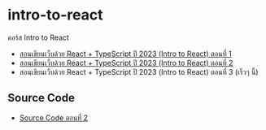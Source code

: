 # intro-to-react

คอร์ส Intro to React

- [สอนเขียนเว็บด้วย React + TypeScript ปี 2023 (Intro to React) ตอนที่ 1](https://devahoy.com/intro-to-react-part-1/)
- [สอนเขียนเว็บด้วย React + TypeScript ปี 2023 (Intro to React) ตอนที่ 2](https://devahoy.com/intro-to-react-part-2/)
- สอนเขียนเว็บด้วย React + TypeScript ปี 2023 (Intro to React) ตอนที่ 3 (เร็วๆ นี้)

## Source Code

- [Source Code ตอนที่ 2](/intro-to-react-part-2/)
